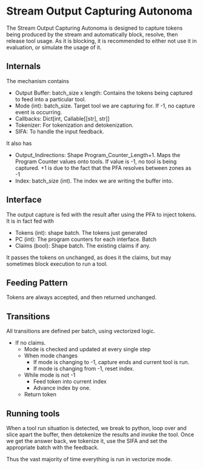 # Stream Output Capturing Autonoma

The Stream Output Capturing Autonoma is designed to capture tokens being produced by the stream and automatically block, resolve, then release tool usage. As it is blocking, it is recommended to either not use it in evaluation, or simulate the usage of it.

## Internals

The mechanism contains

- Output Buffer: batch_size x length: Contains the tokens being captured to feed into a particular tool.
- Mode (int): batch_size. Target tool we are capturing for. If -1, no capture event is occurring. 
- Callbacks: Dict[int, Callable[[str], str]]
- Tokenizer: For tokenization and detokenization. 
- SIFA: To handle the input feedback.

It also has 

- Output_Indirections: Shape Program_Counter_Length+1. Maps the Program Counter values onto tools. If value is -1, no tool is being captured. +1 is due to the fact that the PFA resolves between zones as -1
- Index: batch_size (int). The index we are writing the buffer into.

## Interface

The output capture is fed with the result after using the PFA to inject tokens. It is in fact fed with

* Tokens (int): shape batch. The tokens just generated
* PC (int): The program counters for each interface. Batch
* Claims (bool): Shape batch. The existing claims if any.

It passes the tokens on unchanged, as does it the claims, but may sometimes block execution to run a tool.

## Feeding Pattern

Tokens are always accepted, and then returned unchanged.

## Transitions

All transitions are defined per batch, using vectorized logic.

* If no claims.
  * Mode is checked and updated at every single step
  * When mode changes
    * If mode is changing to -1, capture ends and current tool is run.
    * If mode is changing from -1, reset index.
  * While mode is not -1
    * Feed token into current index
    * Advance index by one.
  * Return token

## Running tools

When a tool run situation is detected, we break to python, loop over and slice apart the buffer, then detokenize the results and invoke the tool. Once we get the answer back, we tokenize it, use the SIFA and set the appropriate batch with the feedback.

Thus the vast majority of time everything is run in vectorize mode. 
